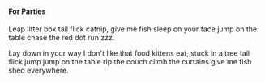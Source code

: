 #### For Parties

Leap litter box tail flick catnip, give me fish sleep on your face jump
on the table chase the red dot run zzz.

Lay down in your way I don't like that food kittens eat, stuck in a tree
tail flick jump jump on the table rip the couch climb the curtains give
me fish shed everywhere.

